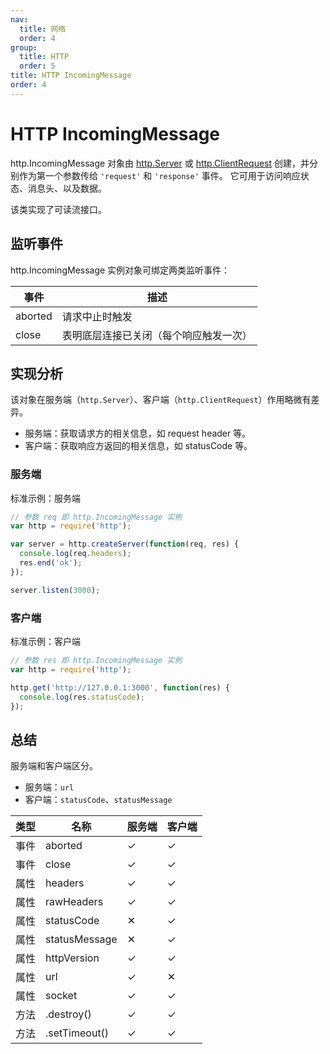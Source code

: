 ```yaml
---
nav:
  title: 网络
  order: 4
group:
  title: HTTP
  order: 5
title: HTTP IncomingMessage
order: 4
---
```


# HTTP IncomingMessage

http.IncomingMessage 对象由 [http.Server](http-server.md) 或 [http.ClientRequest](http-client-request.md) 创建，并分别作为第一个参数传给 `'request'` 和 `'response'` 事件。 它可用于访问响应状态、消息头、以及数据。

该类实现了可读流接口。

## 监听事件

http.IncomingMessage 实例对象可绑定两类监听事件：

| 事件    | 描述               |
| ------- | ------------------ |
| aborted | 请求中止时触发     |
| close   | 表明底层连接已关闭（每个响应触发一次） |

## 实现分析

该对象在服务端（`http.Server`）、客户端（`http.ClientRequest`）作用略微有差异。

- 服务端：获取请求方的相关信息，如 request header 等。
- 客户端：获取响应方返回的相关信息，如 statusCode 等。

### 服务端

标准示例：服务端

```js
// 参数 req 即 http.IncomingMessage 实例
var http = require('http');

var server = http.createServer(function(req, res) {
  console.log(req.headers);
  res.end('ok');
});

server.listen(3000);
```

### 客户端

标准示例：客户端

```js
// 参数 res 即 http.IncomingMessage 实例
var http = require('http');

http.get('http://127.0.0.1:3000', function(res) {
  console.log(res.statusCode);
});
```

## 总结

服务端和客户端区分。

- 服务端：`url`
- 客户端：`statusCode`、`statusMessage`

| 类型 | 名称          | 服务端 | 客户端 |
| ---- | ------------- | ------ | ------ |
| 事件 | aborted       | ✓      | ✓      |
| 事件 | close         | ✓      | ✓      |
| 属性 | headers       | ✓      | ✓      |
| 属性 | rawHeaders    | ✓      | ✓      |
| 属性 | statusCode    | ✕      | ✓      |
| 属性 | statusMessage | ✕      | ✓      |
| 属性 | httpVersion   | ✓      | ✓      |
| 属性 | url           | ✓      | ✕      |
| 属性 | socket        | ✓      | ✓      |
| 方法 | .destroy()    | ✓      | ✓      |
| 方法 | .setTimeout() | ✓      | ✓      |
